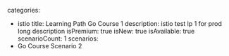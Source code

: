 categories:
  - istio
title: Learning Path Go Course 1
description: istio test lp 1 for prod long description
isPremium: true
isNew: true
isAvailable: true
scenarioCount: 1
scenarios:
  - Go Course Scenario 2
